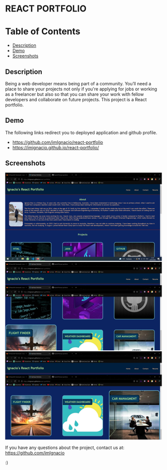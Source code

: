 # REACT PORTFOLIO

# Table of Contents

- [Description](#Description)
- [Demo](#Demo)
- [Screenshots](#Screenshots)

## Description

Being a web developer means being part of a community. You’ll need a place to share your projects not only if you're applying for jobs or working as a freelancer but also so that you can share your work with fellow developers and collaborate on future projects. This project is a React portfolio.

## Demo

The following links redirect you to deployed application and github profile.

- https://github.com/imIgnacio/react-portfolio
- https://imignacio.github.io/react-portfolio/


## Screenshots

![Image](./public/screenshots/screenshot1.jpg)
![Image](./public/screenshots/screenshot2.jpg)
![Image](./public/screenshots/screenshot3.jpg)

If you have any questions about the project, contact us at: https://github.com/imIgnacio

:)